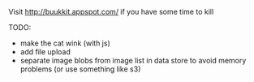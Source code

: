 Visit http://buukkit.appspot.com/ if you have some time to kill


TODO:

- make the cat wink (with js)
- add file upload
- separate image blobs from image list in data store to avoid memory problems (or use something like s3)